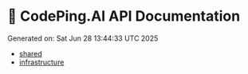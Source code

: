 # 🔧 CodePing.AI API Documentation
Generated on: Sat Jun 28 13:44:33 UTC 2025

- [shared](shared/index.html)
- [infrastructure](infrastructure/index.html)
